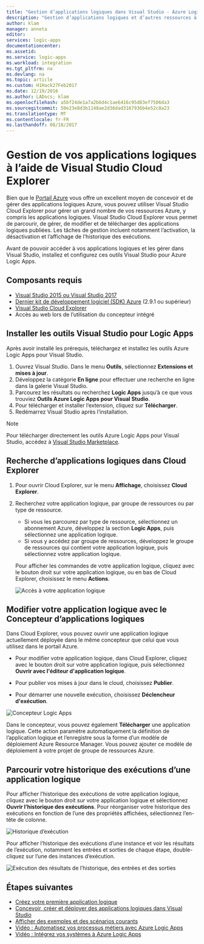 ```yaml
---
title: "Gestion d’applications logiques dans Visual Studio - Azure Logic Apps | Microsoft Docs"
description: "Gestion d’applications logiques et d’autres ressources à l’aide de Visual Studio Cloud Explorer"
author: klam
manager: anneta
editor: 
services: logic-apps
documentationcenter: 
ms.assetid: 
ms.service: logic-apps
ms.workload: integration
ms.tgt_pltfrm: na
ms.devlang: na
ms.topic: article
ms.custom: H1Hack27Feb2017
ms.date: 12/19/2016
ms.author: LADocs; klam
ms.openlocfilehash: a5bf24de1a7a2b6d4c1ae6416c95d83ef7506da3
ms.sourcegitcommit: 50e23e8d3b1148ae2d36dad3167936b4e52c8a23
ms.translationtype: MT
ms.contentlocale: fr-FR
ms.lasthandoff: 08/18/2017
---
```

# <a name="manage-your-logic-apps-with-visual-studio-cloud-explorer"></a>Gestion de vos applications logiques à l’aide de Visual Studio Cloud Explorer

Bien que le [Portail Azure](https://portal.azure.com/) vous offre un excellent moyen de concevoir et de gérer des applications logiques Azure, vous pouvez utiliser Visual Studio Cloud Explorer pour gérer un grand nombre de vos ressources Azure, y compris les applications logiques. Visual Studio Cloud Explorer vous permet de parcourir, de gérer, de modifier et de télécharger des applications logiques publiées. Les tâches de gestion incluent notamment l’activation, la désactivation et l’affichage de l’historique des exécutions. 

Avant de pouvoir accéder à vos applications logiques et les gérer dans Visual Studio, installez et configurez ces outils Visual Studio pour Azure Logic Apps. 

## <a name="prerequisites"></a>Composants requis

* [Visual Studio 2015 ou Visual Studio 2017](https://www.visualstudio.com/downloads/download-visual-studio-vs.aspx)
* [Dernier kit de développement logiciel (SDK) Azure](https://azure.microsoft.com/downloads/) (2.9.1 ou supérieur)
* [Visual Studio Cloud Explorer](https://marketplace.visualstudio.com/items?itemName=MicrosoftCloudExplorer.CloudExplorerforVisualStudio2015)
* Accès au web lors de l’utilisation du concepteur intégré

## <a name="install-visual-studio-tools-for-logic-apps"></a>Installer les outils Visual Studio pour Logic Apps

Après avoir installé les prérequis, téléchargez et installez les outils Azure Logic Apps pour Visual Studio.

1. Ouvrez Visual Studio. Dans le menu **Outils**, sélectionnez **Extensions et mises à jour**.
2. Développez la catégorie **En ligne** pour effectuer une recherche en ligne dans la galerie Visual Studio.
3. Parcourez les résultats ou recherchez **Logic Apps** jusqu’à ce que vous trouviez **Outils Azure Logic Apps pour Visual Studio**.
4. Pour télécharger et installer l’extension, cliquez sur **Télécharger**.
5. Redémarrez Visual Studio après l’installation.

> [!NOTE]
> Pour télécharger directement les outils Azure Logic Apps pour Visual Studio, accédez à [Visual Studio Marketplace](https://visualstudiogallery.msdn.microsoft.com/e25ad307-46cf-412e-8ba5-5b555d53d2d9).

## <a name="browse-for-logic-apps-in-cloud-explorer"></a>Recherche d’applications logiques dans Cloud Explorer

1.  Pour ouvrir Cloud Explorer, sur le menu **Affichage**, choisissez **Cloud Explorer**.
2.  Recherchez votre application logique, par groupe de ressources ou par type de ressource. 

    * Si vous les parcourez par type de ressource, sélectionnez un abonnement Azure, développez la section **Logic Apps**, puis sélectionnez une application logique. 
    * Si vous y accédez par groupe de ressources, développez le groupe de ressources qui contient votre application logique, puis sélectionnez votre application logique.

    Pour afficher les commandes de votre application logique, cliquez avec le bouton droit sur votre application logique, ou en bas de Cloud Explorer, choisissez le menu **Actions**.

    ![Accès à votre application logique](./media/logic-apps-manage-from-vs/browse.png)

## <a name="edit-your-logic-app-with-logic-apps-designer"></a>Modifier votre application logique avec le Concepteur d’applications logiques

Dans Cloud Explorer, vous pouvez ouvrir une application logique actuellement déployée dans le même concepteur que celui que vous utilisez dans le portail Azure. 

* Pour modifier votre application logique, dans Cloud Explorer, cliquez avec le bouton droit sur votre application logique, puis sélectionnez **Ouvrir avec l'éditeur d'application logique**. 

* Pour publier vos mises à jour dans le cloud, choisissez **Publier**. 

* Pour démarrer une nouvelle exécution, choisissez **Déclencheur d'exécution**.

![Concepteur Logic Apps](./media/logic-apps-manage-from-vs/designer.png)

Dans le concepteur, vous pouvez également **Télécharger** une application logique. Cette action paramètre automatiquement la définition de l’application logique et l’enregistre sous la forme d’un modèle de déploiement Azure Resource Manager. Vous pouvez ajouter ce modèle de déploiement à votre projet de groupe de ressources Azure.

## <a name="browse-your-logic-app-run-history"></a>Parcourir votre historique des exécutions d’une application logique

Pour afficher l’historique des exécutions de votre application logique, cliquez avec le bouton droit sur votre application logique et sélectionnez **Ouvrir l’historique des exécutions**. Pour réorganiser votre historique des exécutions en fonction de l’une des propriétés affichées, sélectionnez l’en-tête de colonne.

![Historique d’exécution](media/logic-apps-manage-from-vs/runs.png)

Pour afficher l’historique des exécutions d’une instance et voir les résultats de l’exécution, notamment les entrées et sorties de chaque étape, double-cliquez sur l’une des instances d’exécution.

![Exécution des résultats de l’historique, des entrées et des sorties](./media/logic-apps-manage-from-vs/history.png)

## <a name="next-steps"></a>Étapes suivantes

* [Créez votre première application logique](logic-apps-create-a-logic-app.md)
* [Concevoir, créer et déployer des applications logiques dans Visual Studio](logic-apps-deploy-from-vs.md)
* [Afficher des exemples et des scénarios courants](logic-apps-examples-and-scenarios.md)
* [Vidéo : Automatisez vos processus métiers avec Azure Logic Apps](http://channel9.msdn.com/Events/Build/2016/T694)
* [Vidéo : Intégrez vos systèmes à Azure Logic Apps](http://channel9.msdn.com/Events/Build/2016/P462)
